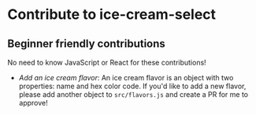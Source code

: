 # Contribute to ice-cream-select

## Beginner friendly contributions
No need to know JavaScript or React for these contributions!
* _Add an ice cream flavor_: An ice cream flavor is an object with two properties: name and hex color code. If you'd like to add a new flavor, please add another object to `src/flavors.js` and create a PR for me to approve!